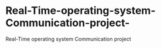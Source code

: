 # Real-Time-operating-system-Communication-project-
Real-Time operating system Communication project 
